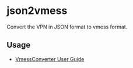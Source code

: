 # json2vmess
Convert the VPN in JSON format to vmess format.

## Usage

- [VmessConverter User Guide](./docs/guide.md)
